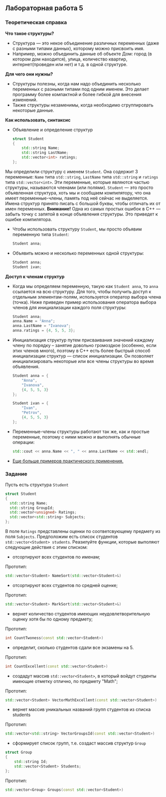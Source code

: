 ## Лабораторная работа 5

### Теоретическая справка
**Что такое структуры?**
* Структура — это некое объединение различных переменных (даже с разными типами данных), которому можно присвоить имя.
* Например, можно объединить данные об  объекте Дом: город (в котором дом находится), улица, количество квартир, интернет(проведен или нет) и т.д. в одной структуре.

**Для чего они нужны?**
* Структуры полезны, когда нам надо объединить несколько переменных с разными типами под одним именем. Это делает программу более компактной и более гибкой для внесения изменений.
* Также структуры незаменимы, когда необходимо сгруппировать некоторые данные.

**Как использовать, синтаксис**
* Объявление и определение структур
    ```cpp
    struct Student
    {
        std::string Name;
        std::string LastName;
        std::vector<int> ratings;
    };
    ```
Мы определили структуру с именем `Student`. Она содержит 3 переменные: `Name` типа `std::string`, `LastName` типа `std::string` и `ratings` типа `std::vector<int>`. Эти переменные, которые являются частью структуры, называются членами (или полями). `Student` — это просто объявленная структура, хоть мы и сообщаем компилятору, что она имеет переменные-члены, память под неё сейчас не выделяется. Имена структур принято писать с большой буквы, чтобы отличать их от имен переменных.
**Внимание!** Одна из самых простых ошибок в C++ — забыть точку с запятой в конце объявления структуры. Это приведет к ошибке компилятора.
* Чтобы использовать структуру `Student`, мы просто объявим переменную типа `Student`:
    ```cpp
    Student anna;
    ```
* Объявить можно и несколько переменных одной структуры:
    ```cpp
    Student anna;
    Student ivan;
    ```
**Доступ к членам структур**

* Когда мы определяем переменную, такую как `Student anna`, то `anna` ссылается на всю структуру. Для того, чтобы получить доступ к отдельным элементам-полям, используется оператор выбора члена (точка). Ниже приведен пример использования оператора выбора членов для инициализации каждого поля структуры:
    ```cpp
    Student anna;
    anna.Name = "Anna";
    anna.LastName = "Ivanova";
    anna.ratings = {4, 5, 5, 3};
    ```
* Инициализация структур путем присваивания значений каждому члену по порядку – занятие довольно громоздкое (особенно, если этих членов много), поэтому в C++ есть более быстрый способ инициализации структур — список инициализации. Он позволяет инициализировать некоторые или все члены структуры во время объявления.
    ```cpp
    Student anna = {
        "Anna",
        "Ivanova",
        {4, 5, 5, 3}
    };

    Student ivan = {
        "Ivan",
        "Petrov",
        {4, 5, 5, 3}
    };
    ```
* Переменные-члены структуры работают так же, как и простые переменные, поэтому с ними можно и выполнять обычные операции:
    ```cpp
    std::cout << anna.Name << ", " << anna.LastName << std::endl;
    ```
* [Еще больше примеров практического применения.](https://github.com/bmstu-iu8-cpp/cpp-beginner-2017/tree/master/lab5)

### Задание
Пусть есть структура `Student`
```cpp
struct Student
{
  std::string Name;
  std::string GroupId;
  std::vector<unsigned> Ratings;
  std::vector<std::string> Subjects;
};
```
В поле `Ratings` представлены оценки по соответсвующему предмету из поля `Subjects`.
Предположим есть список студентов `std::vector<Student> students`.
Реазилуйте функции, которые выполяют следующие действия с этим списком:
* отсортируют всех студентов по именам;

Прототип:
```cpp
std::vector<Student> NameSort(std::vector<Student>&)
```
* отсортируют всех студентов по средней оценке;

Прототип:
```cpp
std::vector<Student> MarkSort(std::vector<Student>&)
```
* вернет количество студентов имеющих неудовлетворительную оценку хотя бы по одному предмету;

Прототип:
```cpp
int CountTwoness(const std::vector<Student>)
```
* определит, сколько студентов сдали все экзамены на 5.

Прототип:
```cpp
int CountExcellent(const std::vector<Student>)
```
* создадут массив `std::vector<Student>`, в который войдут студенты имеющие отметку отлично, по предмету "Math";

Прототип:
```cpp
std::vector<Student> VectorMathExcellent(const std::vector<Student>)
```
* вернет массив уникальных названий групп студентов из списка students

Прототип:
```cpp
std::vector<std::string> VectorGroupsId(const std::vector<Student>)
```
* сформирует список групп, т.е. создаст массив структур `Group`
```cpp
struct Group
{
    std::string Id;
    std::vector<Student> Students;
};
```

Прототип:
```cpp
std::vector<Group> Groups(const std::vector<Student>)
```
